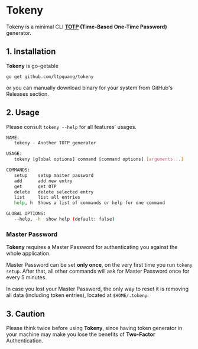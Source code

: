 # Tokeny

Tokeny is a minimal CLI **[TOTP](https://tools.ietf.org/html/rfc6238) (Time-Based One-Time Password)** generator. 

## 1. Installation

**Tokeny** is go-getable

```
go get github.com/ltpquang/tokeny 
```

or you can manually download binary for your system from GitHub's Releases section.

## 2. Usage

Please consult `tokeny --help` for all features' usages.

```bash
NAME:
   tokeny - Another TOTP generator

USAGE:
   tokeny [global options] command [command options] [arguments...]

COMMANDS:
   setup    setup master password
   add      add new entry
   get      get OTP
   delete   delete selected entry
   list     list all entries
   help, h  Shows a list of commands or help for one command

GLOBAL OPTIONS:
   --help, -h  show help (default: false)
```

### Master Password

**Tokeny** requires a Master Password for authenticating you against the whole application.

Master Password can be set **only once**, on the very first time you run `tokeny setup`. After that, all other commands will ask for Master Password once for every 5 minutes.

In case you lost your Master Password, the only way to reset it is removing all data (including token entries), located at `$HOME/.tokeny`.

## 3. Caution

Please think twice before using **Tokeny**, since having token generator in your machine may make you lose the benefits of **Two-Factor** Authentication.
